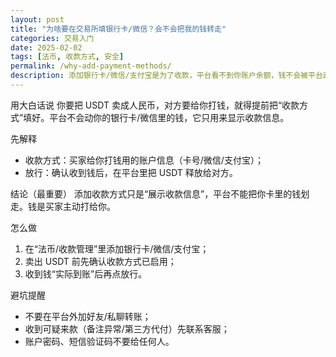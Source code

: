 ```yaml
---
layout: post
title: "为啥要在交易所填银行卡/微信？会不会把我的钱转走"
categories: 交易入门
date: 2025-02-02
tags: [法币, 收款方式, 安全]
permalink: /why-add-payment-methods/
description: 添加银行卡/微信/支付宝是为了收款，平台看不到你账户余额，钱不会被平台直接划走。
---
```


用大白话说
你要把 USDT 卖成人民币，对方要给你打钱，就得提前把“收款方式”填好。平台不会动你的银行卡/微信里的钱，它只用来显示收款信息。

先解释
- 收款方式：买家给你打钱用的账户信息（卡号/微信/支付宝）；
- 放行：确认收到钱后，在平台里把 USDT 释放给对方。

结论（最重要）
添加收款方式只是“展示收款信息”，平台不能把你卡里的钱划走。钱是买家主动打给你。

怎么做
1) 在“法币/收款管理”里添加银行卡/微信/支付宝；
2) 卖出 USDT 前先确认收款方式已启用；
3) 收到钱“实际到账”后再点放行。

避坑提醒
- 不要在平台外加好友/私聊转账；
- 收到可疑来款（备注异常/第三方代付）先联系客服；
- 账户密码、短信验证码不要给任何人。


